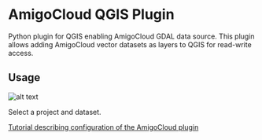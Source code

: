 # AmigoCloud QGIS Plugin
Python plugin for QGIS enabling AmigoCloud GDAL data source. This plugin allows adding AmigoCloud vector datasets as layers to QGIS for read-write access.   

## Usage

![alt text](http://i.imgur.com/bKs4L0H.png)

Select a project and dataset.

[Tutorial describing configuration of the AmigoCloud plugin](http://help.amigocloud.com/hc/en-us/articles/115000538123)

